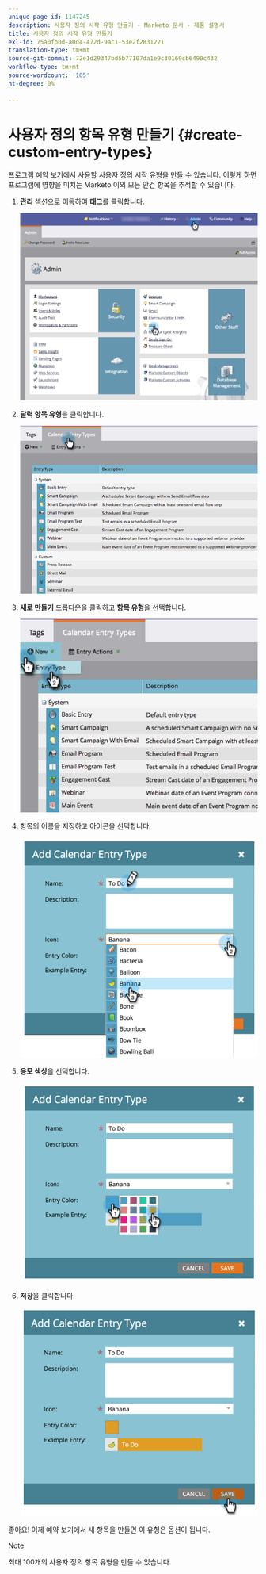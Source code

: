 ```yaml
---
unique-page-id: 1147245
description: 사용자 정의 시작 유형 만들기 - Marketo 문서 - 제품 설명서
title: 사용자 정의 시작 유형 만들기
exl-id: 75a0fb0d-a0d4-472d-9ac1-53e2f2831221
translation-type: tm+mt
source-git-commit: 72e1d29347bd5b77107da1e9c30169cb6490c432
workflow-type: tm+mt
source-wordcount: '105'
ht-degree: 0%

---
```


# 사용자 정의 항목 유형 만들기 {#create-custom-entry-types}

프로그램 예약 보기에서 사용할 사용자 정의 시작 유형을 만들 수 있습니다. 이렇게 하면 프로그램에 영향을 미치는 Marketo 이외 모든 안건 항목을 추적할 수 있습니다.

1. **관리** 섹션으로 이동하여 **태그**&#x200B;를 클릭합니다.

   ![](assets/admintags.png)

1. **달력 항목 유형**&#x200B;을 클릭합니다.

   ![](assets/image2014-9-15-15-3a41-3a33.png)

1. **새로 만들기** 드롭다운을 클릭하고 **항목 유형**&#x200B;을 선택합니다.

   ![](assets/image2014-9-15-15-3a41-3a58.png)

1. 항목의 이름을 지정하고 아이콘을 선택합니다.

   ![](assets/image2014-9-15-16-3a11-3a24.png)

1. **응모 색상**&#x200B;을 선택합니다.

   ![](assets/image2014-9-15-16-3a3-3a55.png)

1. **저장**&#x200B;을 클릭합니다.

   ![](assets/image2014-9-15-16-3a4-3a14.png)

좋아요! 이제 예약 보기에서 새 항목을 만들면 이 유형은 옵션이 됩니다.

>[!NOTE]
>
>최대 100개의 사용자 정의 항목 유형을 만들 수 있습니다.
